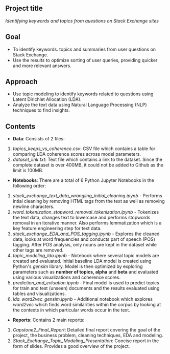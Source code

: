 ## Project title

*Identifying keywords and topics from questions on Stack Exchange sites*

## Goal

- To identify keywords. topics and summaries  from user questions on Stack Exchange.
- Use the results to optimize sorting of user queries, providing quicker and more relevant answers.

## Approach 

- Use topic modeling to identify keywords related to questions using Latent Dirichlet Allocation (LDA).
- Analyze the text data using Natural Language Processing (NLP) techniques to find insights.

## Contents

- **Data**: Consists of 2 files:

1. *topics_keeps_vs_coherence.csv*: CSV file which contains a table for comparing LDA coherence scores across model parameters. 
2. *dataset_link.txt*: Text file which contains a link to the dataset. Since the complete dataset is over 400MB, it could not be added to Github as the limit is 100MB. 

- **Notebooks**: There are a total of 6 Python Jupyter Notebooks in the following order: 

1. *stack_exchange_text_data_wrangling_initial_cleaning.ipynb* - Performs intial cleaning by removing HTML tags from the text as well as removing newline characters. 
2. *word_tokenization_stopword_removal_tokenization.ipynb* - Tokenizes the text data, changes text to lowercase and performs stopwords removal in an iterative manner. Also performs lemmatization which is a key feature engineering step for text data. 
3. *stack_exchange_EDA_and_POS_tagging.ipynb* - Explores the cleaned data, looks at word frequencies and conducts part of speech (POS) tagging. After POS analysis, only nouns are kept in the dataset while other tags are removed. 
4. *topic_modeling_lda.ipynb* - Notebook where several topic models are created and evaluated. Initial baseline LDA model is created using Python's *gensim* library. Model is then optimized by exploring parameters such as **number of topics, alpha** and **beta** and evaluated using various visualizations and coherence scores.
5. *prediction_and_evluation.ipynb*	- Final model is used to predict topics for train and test (unseen) documents and the results evaluated using tables and visualizations. 
6. *lda_word2vec_gensim.ipynb* - Additional notebook which explores *word2vec* which finds word similarities within the corpus by looking at the contexts in which particular words occur in the text. 

- **Reports**: Contains 2 main reports: 

1. *Capstone2_Final_Report*: Detailed final report covering the goal of the project, the business problem, cleaning techniques, EDA and modeling. 
2. *Stack_Exchange_Topic_Modeling_Presentation*: Concise report in the form of slides. Provides a good overview of the project. 

